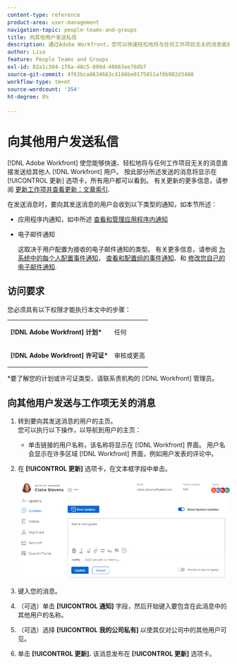 ```yaml
---
content-type: reference
product-area: user-management
navigation-topic: people-teams-and-groups
title: 向其他用户发送私信
description: 通过Adobe Workfront，您可以快速轻松地将与任何工作项目无关的消息直接发送给其他Workfront用户。
author: Lisa
feature: People Teams and Groups
exl-id: 82a1c304-176a-48c5-809d-40663ee768b7
source-git-commit: 4f63bca8634663c4106be0175851af0b982d3408
workflow-type: tm+mt
source-wordcount: '354'
ht-degree: 0%

---
```


# 向其他用户发送私信

[!DNL Adobe Workfront] 使您能够快速、轻松地将与任何工作项目无关的消息直接发送给其他人 [!DNL Workfront] 用户。 按此部分所述发送的消息将显示在 [!UICONTROL 更新] 选项卡，所有用户都可以看到。 有关更新的更多信息，请参阅 [更新工作项并查看更新：文章索引](../../workfront-basics/updating-work-items-and-viewing-updates/update-work-items-and-view-updates.md).

在发送消息时，要向其发送消息的用户会收到以下类型的通知，如本节所述：

* 应用程序内通知，如中所述 [查看和管理应用程序内通知](../../workfront-basics/using-notifications/view-and-manage-in-app-notifications.md)
* 电子邮件通知

  这取决于用户配置为接收的电子邮件通知的类型。 有关更多信息，请参阅 [为系统中的每个人配置事件通知](../../administration-and-setup/manage-workfront/emails/configure-event-notifications-for-everyone-in-the-system.md)， [查看和配置组的事件通知](../../administration-and-setup/manage-groups/create-and-manage-groups/view-and-configure-event-notifications-group.md)、和 [修改您自己的电子邮件通知](../../workfront-basics/using-notifications/activate-or-deactivate-your-own-event-notifications.md).

## 访问要求

您必须具有以下权限才能执行本文中的步骤：

<table style="table-layout:auto"> 
 <col> 
 </col> 
 <col> 
 </col> 
 <tbody> 
  <tr> 
   <td role="rowheader"><strong>[!DNL Adobe Workfront] 计划*</strong></td> 
   <td> <p>任何</p> </td> 
  </tr> 
  <tr> 
   <td role="rowheader"><strong>[!DNL Adobe Workfront] 许可证*</strong></td> 
   <td> <p>审核或更高</p> </td> 
  </tr> 
 </tbody> 
</table>

&#42;要了解您的计划或许可证类型，请联系贵机构的 [!DNL Workfront] 管理员。

## 向其他用户发送与工作项无关的消息

1. 转到要向其发送消息的用户的主页。\
   您可以执行以下操作，以导航到用户的主页：

   * 单击链接的用户名称，该名称将显示在 [!DNL Workfront] 界面。 用户名会显示在许多区域 [!DNL Workfront] 界面，例如用户发表的评论中。

1. 在 **[!UICONTROL 更新]** 选项卡，在文本框字段中单击。

   ![上的消息用户 [!UICONTROL 更新] 选项卡](assets/message-user-NWE.png)

1. 键入您的消息。
1. （可选）单击 **[!UICONTROL 通知]** 字段，然后开始键入要包含在此消息中的其他用户的名称。

1. （可选）选择 **[!UICONTROL 我的公司私有]** 以使其仅对公司中的其他用户可见。

1. 单击 **[!UICONTROL 更新].**
该消息发布在 **[!UICONTROL 更新]** 选项卡。

